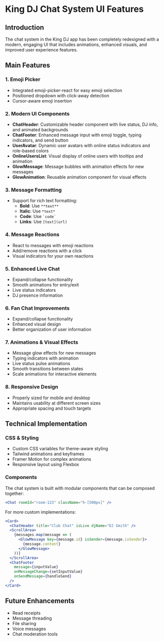 # King DJ Chat System UI Features

## Introduction
The chat system in the King DJ app has been completely redesigned with a modern, engaging UI that includes animations, enhanced visuals, and improved user experience features.

## Main Features

### 1. Emoji Picker
- Integrated emoji-picker-react for easy emoji selection
- Positioned dropdown with click-away detection
- Cursor-aware emoji insertion

### 2. Modern UI Components
- **ChatHeader**: Customizable header component with live status, DJ info, and animated backgrounds
- **ChatFooter**: Enhanced message input with emoji toggle, typing indicators, and send button
- **UserAvatar**: Dynamic user avatars with online status indicators and role-based colors
- **OnlineUsersList**: Visual display of online users with tooltips and animation
- **GlowMessage**: Message bubbles with animation effects for new messages
- **GlowAnimation**: Reusable animation component for visual effects

### 3. Message Formatting
- Support for rich text formatting:
  - **Bold**: Use `**text**`
  - **Italic**: Use `*text*`
  - **Code**: Use `` `code` ``
  - **Links**: Use `[text](url)`

### 4. Message Reactions
- React to messages with emoji reactions
- Add/remove reactions with a click
- Visual indicators for your own reactions

### 5. Enhanced Live Chat
- Expand/collapse functionality
- Smooth animations for entry/exit
- Live status indicators
- DJ presence information

### 6. Fan Chat Improvements
- Expand/collapse functionality
- Enhanced visual design
- Better organization of user information

### 7. Animations & Visual Effects
- Message glow effects for new messages
- Typing indicators with animation
- Live status pulse animations
- Smooth transitions between states
- Scale animations for interactive elements

### 8. Responsive Design
- Properly sized for mobile and desktop
- Maintains usability at different screen sizes
- Appropriate spacing and touch targets

## Technical Implementation

### CSS & Styling
- Custom CSS variables for theme-aware styling
- Tailwind animations and keyframes
- Framer Motion for complex animations
- Responsive layout using Flexbox

### Components
The chat system is built with modular components that can be composed together:

```jsx
<Chat roomId="room-123" className="h-[500px]" />
```

For more custom implementations:

```jsx
<Card>
  <ChatHeader title="Club Chat" isLive djName="DJ Smith" />
  <ScrollArea>
    {messages.map(message => (
      <GlowMessage key={message.id} isSender={message.isSender}>
        {message.content}
      </GlowMessage>
    ))}
  </ScrollArea>
  <ChatFooter 
    message={inputValue} 
    onMessageChange={setInputValue}
    onSendMessage={handleSend}
  />
</Card>
```

## Future Enhancements
- Read receipts
- Message threading
- File sharing
- Voice messages
- Chat moderation tools
